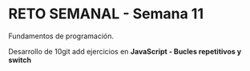 # RETO SEMANAL - Semana 11
 Fundamentos de programación.

Desarrollo de 10git add ejercicios en **JavaScript - Bucles repetitivos y switch**
